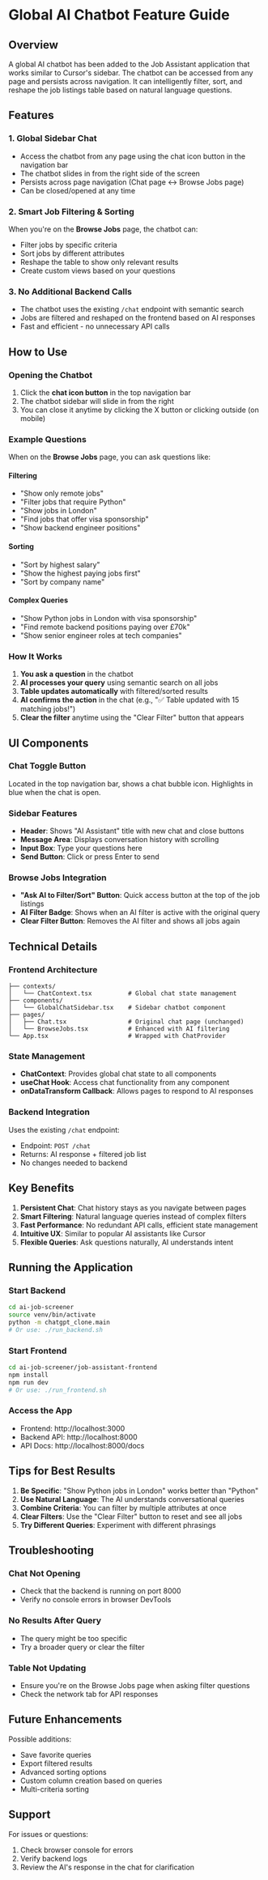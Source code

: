 # Global AI Chatbot Feature Guide

## Overview

A global AI chatbot has been added to the Job Assistant application that works similar to Cursor's sidebar. The chatbot can be accessed from any page and persists across navigation. It can intelligently filter, sort, and reshape the job listings table based on natural language questions.

## Features

### 1. **Global Sidebar Chat**

- Access the chatbot from any page using the chat icon button in the navigation bar
- The chatbot slides in from the right side of the screen
- Persists across page navigation (Chat page ↔ Browse Jobs page)
- Can be closed/opened at any time

### 2. **Smart Job Filtering & Sorting**

When you're on the **Browse Jobs** page, the chatbot can:

- Filter jobs by specific criteria
- Sort jobs by different attributes
- Reshape the table to show only relevant results
- Create custom views based on your questions

### 3. **No Additional Backend Calls**

- The chatbot uses the existing `/chat` endpoint with semantic search
- Jobs are filtered and reshaped on the frontend based on AI responses
- Fast and efficient - no unnecessary API calls

## How to Use

### Opening the Chatbot

1. Click the **chat icon button** in the top navigation bar
2. The chatbot sidebar will slide in from the right
3. You can close it anytime by clicking the X button or clicking outside (on mobile)

### Example Questions

When on the **Browse Jobs** page, you can ask questions like:

#### Filtering

- "Show only remote jobs"
- "Filter jobs that require Python"
- "Show jobs in London"
- "Find jobs that offer visa sponsorship"
- "Show backend engineer positions"

#### Sorting

- "Sort by highest salary"
- "Show the highest paying jobs first"
- "Sort by company name"

#### Complex Queries

- "Show Python jobs in London with visa sponsorship"
- "Find remote backend positions paying over £70k"
- "Show senior engineer roles at tech companies"

### How It Works

1. **You ask a question** in the chatbot
2. **AI processes your query** using semantic search on all jobs
3. **Table updates automatically** with filtered/sorted results
4. **AI confirms the action** in the chat (e.g., "✅ Table updated with 15 matching jobs!")
5. **Clear the filter** anytime using the "Clear Filter" button that appears

## UI Components

### Chat Toggle Button

Located in the top navigation bar, shows a chat bubble icon. Highlights in blue when the chat is open.

### Sidebar Features

- **Header**: Shows "AI Assistant" title with new chat and close buttons
- **Message Area**: Displays conversation history with scrolling
- **Input Box**: Type your questions here
- **Send Button**: Click or press Enter to send

### Browse Jobs Integration

- **"Ask AI to Filter/Sort" Button**: Quick access button at the top of the job listings
- **AI Filter Badge**: Shows when an AI filter is active with the original query
- **Clear Filter Button**: Removes the AI filter and shows all jobs again

## Technical Details

### Frontend Architecture

```
├── contexts/
│   └── ChatContext.tsx          # Global chat state management
├── components/
│   └── GlobalChatSidebar.tsx    # Sidebar chatbot component
├── pages/
│   ├── Chat.tsx                 # Original chat page (unchanged)
│   └── BrowseJobs.tsx           # Enhanced with AI filtering
└── App.tsx                      # Wrapped with ChatProvider
```

### State Management

- **ChatContext**: Provides global chat state to all components
- **useChat Hook**: Access chat functionality from any component
- **onDataTransform Callback**: Allows pages to respond to AI responses

### Backend Integration

Uses the existing `/chat` endpoint:

- Endpoint: `POST /chat`
- Returns: AI response + filtered job list
- No changes needed to backend

## Key Benefits

1. **Persistent Chat**: Chat history stays as you navigate between pages
2. **Smart Filtering**: Natural language queries instead of complex filters
3. **Fast Performance**: No redundant API calls, efficient state management
4. **Intuitive UX**: Similar to popular AI assistants like Cursor
5. **Flexible Queries**: Ask questions naturally, AI understands intent

## Running the Application

### Start Backend

```bash
cd ai-job-screener
source venv/bin/activate
python -m chatgpt_clone.main
# Or use: ./run_backend.sh
```

### Start Frontend

```bash
cd ai-job-screener/job-assistant-frontend
npm install
npm run dev
# Or use: ./run_frontend.sh
```

### Access the App

- Frontend: http://localhost:3000
- Backend API: http://localhost:8000
- API Docs: http://localhost:8000/docs

## Tips for Best Results

1. **Be Specific**: "Show Python jobs in London" works better than "Python"
2. **Use Natural Language**: The AI understands conversational queries
3. **Combine Criteria**: You can filter by multiple attributes at once
4. **Clear Filters**: Use the "Clear Filter" button to reset and see all jobs
5. **Try Different Queries**: Experiment with different phrasings

## Troubleshooting

### Chat Not Opening

- Check that the backend is running on port 8000
- Verify no console errors in browser DevTools

### No Results After Query

- The query might be too specific
- Try a broader query or clear the filter

### Table Not Updating

- Ensure you're on the Browse Jobs page when asking filter questions
- Check the network tab for API responses

## Future Enhancements

Possible additions:

- Save favorite queries
- Export filtered results
- Advanced sorting options
- Custom column creation based on queries
- Multi-criteria sorting

## Support

For issues or questions:

1. Check browser console for errors
2. Verify backend logs
3. Review the AI's response in the chat for clarification
